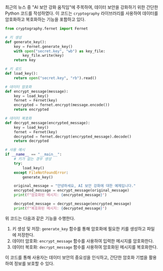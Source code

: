 최근의 뉴스 중 "AI 보안 강화 움직임"에 주목하여, 데이터 보안을 강화하기 위한 간단한 Python 코드를 작성하였다. 이 코드는 `cryptography` 라이브러리를 사용하여 데이터를 암호화하고 복호화하는 기능을 포함하고 있다.

```python
from cryptography.fernet import Fernet

# 키 생성
def generate_key():
    key = Fernet.generate_key()
    with open("secret.key", "wb") as key_file:
        key_file.write(key)
    return key

# 키 로드
def load_key():
    return open("secret.key", "rb").read()

# 데이터 암호화
def encrypt_message(message):
    key = load_key()
    fernet = Fernet(key)
    encrypted = fernet.encrypt(message.encode())
    return encrypted

# 데이터 복호화
def decrypt_message(encrypted_message):
    key = load_key()
    fernet = Fernet(key)
    decrypted = fernet.decrypt(encrypted_message).decode()
    return decrypted

# 사용 예시
if __name__ == "__main__":
    # 키가 없는 경우 생성
    try:
        load_key()
    except FileNotFoundError:
        generate_key()

    original_message = "안녕하세요, AI 보안 강화에 대한 예제입니다."
    encrypted_message = encrypt_message(original_message)
    print(f"암호화된 메시지: {encrypted_message}")

    decrypted_message = decrypt_message(encrypted_message)
    print(f"복호화된 메시지: {decrypted_message}")
```

위 코드는 다음과 같은 기능을 수행한다. 
1. 키 생성 및 저장: `generate_key` 함수를 통해 암호화에 필요한 키를 생성하고 파일에 저장한다.
2. 데이터 암호화: `encrypt_message` 함수를 사용하여 입력한 메시지를 암호화한다.
3. 데이터 복호화: `decrypt_message` 함수를 사용하여 암호화된 메시지를 복호화한다.

이 코드를 통해 사용자는 데이터 보안의 중요성을 인식하고, 간단한 암호화 기법을 활용하여 정보를 보호할 수 있다.